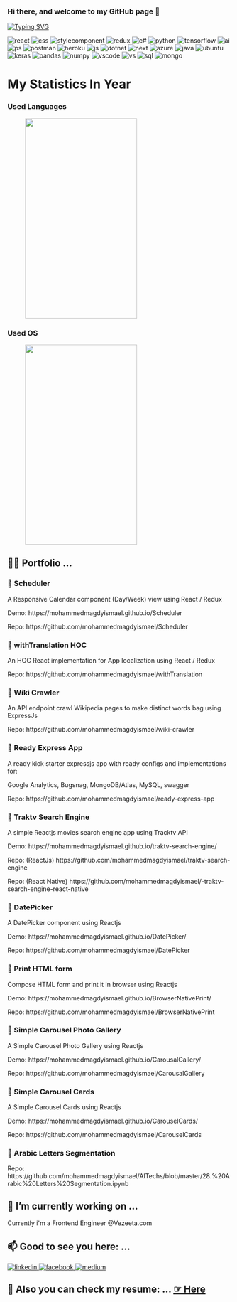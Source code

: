 ### Hi there, and welcome to my GitHub page 👋

[![Typing SVG](https://readme-typing-svg.herokuapp.com/?lines=Hello+👋;It+is+Mohammed+Magdy+😊;Senior+Frontend+Engineer+💻;From+Cairo,+Egypt+🗺️)](https://git.io/typing-svg)

<p>
  <img alt='react' src="https://img.shields.io/badge/react-61DAFB?style=for-the-badge&logo=react&logoColor=white" />
  <img alt='css' src="https://img.shields.io/badge/css3-1572B6?style=for-the-badge&logo=css3&logoColor=white" />
  <img alt='stylecomponent' src="https://img.shields.io/badge/styledcomponents-DB7093?style=for-the-badge&logo=styled-components&logoColor=white" />
  <img alt='redux' src="https://img.shields.io/badge/redux-764ABC?style=for-the-badge&logo=redux&logoColor=white" />
  <img alt='c#' src="https://img.shields.io/badge/c%23-239120?style=for-the-badge&logo=c-sharp&logoColor=white" />
  <img alt='python' src="https://img.shields.io/badge/python-3776AB?style=for-the-badge&logo=python&logoColor=white" />
  <img alt='tensorflow' src="https://img.shields.io/badge/tensorflow-FF6F00?style=for-the-badge&logo=tensorflow&logoColor=white" />
  <img alt='ai' src="https://img.shields.io/badge/adobeillustrator-FF9A00?style=for-the-badge&logo=adobe-illustrator&logoColor=white" />
  <img alt='ps' src="https://img.shields.io/badge/adobephotoshop-31A8FF?style=for-the-badge&logo=adobe-photoshop&logoColor=white" />
  <img alt='postman' src="https://img.shields.io/badge/postman-FF6C37?style=for-the-badge&logo=postman&logoColor=white" />
  <img alt='heroku' src="https://img.shields.io/badge/heroku-430098?style=for-the-badge&logo=heroku&logoColor=white" />
  <img alt='js' src="https://img.shields.io/badge/javascript-F7DF1E?style=for-the-badge&logo=javascript&logoColor=white" />
  <img alt='dotnet' src="https://img.shields.io/badge/.net-5C2D91?style=for-the-badge&logo=.net&logoColor=white" />
  <img alt='next' src="https://img.shields.io/badge/next.js-000000?style=for-the-badge&logo=next.js&logoColor=white" />
  <img alt='azure' src="https://img.shields.io/badge/AzurePipelines-2560E0?style=for-the-badge&logo=azure-pipelines&logoColor=white" />
  <img alt='java' src="https://img.shields.io/badge/java-007396?style=for-the-badge&logo=java&logoColor=white" />
  <img alt='ubuntu' src="https://img.shields.io/badge/ubuntu-E95420?style=for-the-badge&logo=ubuntu&logoColor=white" />
  <img alt='keras' src="https://img.shields.io/badge/keras-D00000?style=for-the-badge&logo=keras&logoColor=white" />
  <img alt='pandas' src="https://img.shields.io/badge/pandas-150458?style=for-the-badge&logo=pandas&logoColor=white" />
  <img alt='numpy' src="https://img.shields.io/badge/numpy-013243?style=for-the-badge&logo=numpy&logoColor=white" />
  <img alt='vscode' src="https://img.shields.io/badge/visualStudiocode-007ACC?style=for-the-badge&logo=visual-studio-code&logoColor=white" />
  <img alt='vs' src="https://img.shields.io/badge/visualStudio-5C2D91?style=for-the-badge&logo=visual-studio&logoColor=white" />
  <img alt='sql' src="https://img.shields.io/badge/mysql-4479A1?style=for-the-badge&logo=mysql&logoColor=white" />
  <img alt='mongo' src="https://img.shields.io/badge/mongodb-47A248?style=for-the-badge&logo=mongodb&logoColor=white" />
</p>

# My Statistics In Year
### Used Languages
<figure style="width: 50%">
  <img style="width: 100%; height: 450px" src="https://wakatime.com/share/@mohammedmagdyismael/9dc3fdde-beca-4bb2-9aa2-ea3c0cb32f7b.svg"/>
</figure>

### Used OS
<figure style="width: 50%">
  <img style="width: 100%; height: 450px" src="https://wakatime.com/share/@mohammedmagdyismael/e9836ab7-411f-46db-bc57-0c221e0a8a1d.svg"/>
</figure>




## 👨‍💻 Portfolio ...

### 💈 Scheduler
A Responsive Calendar component (Day/Week) view
using React / Redux

<p>Demo: https://mohammedmagdyismael.github.io/Scheduler </p>
<p>Repo: https://github.com/mohammedmagdyismael/Scheduler </p>

### 💈 withTranslation HOC
An HOC React implementation for App localization
using React / Redux

<p>Repo: https://github.com/mohammedmagdyismael/withTranslation </p>

### 💈 Wiki Crawler
An API endpoint crawl Wikipedia pages to make distinct words bag
using ExpressJs

<p>Repo: https://github.com/mohammedmagdyismael/wiki-crawler </p>

### 💈 Ready Express App
A ready kick starter expressjs app with ready configs and implementations for:

Google Analytics, Bugsnag, MongoDB/Atlas, MySQL, swagger

<p>Repo: https://github.com/mohammedmagdyismael/ready-express-app </p>

### 💈 Traktv Search Engine
A simple Reactjs movies search engine app using Tracktv API

<p>Demo: https://mohammedmagdyismael.github.io/traktv-search-engine/ </p>
<p>Repo: (ReactJs) https://github.com/mohammedmagdyismael/traktv-search-engine </p>
<p>Repo: (React Native) https://github.com/mohammedmagdyismael/-traktv-search-engine-react-native </p>

### 💈 DatePicker
A DatePicker component using Reactjs

<p>Demo: https://mohammedmagdyismael.github.io/DatePicker/ </p>
<p>Repo: https://github.com/mohammedmagdyismael/DatePicker </p>

### 💈 Print HTML form
Compose HTML form and print it in browser using Reactjs

<p>Demo: https://mohammedmagdyismael.github.io/BrowserNativePrint/ </p>
<p>Repo: https://github.com/mohammedmagdyismael/BrowserNativePrint </p>

### 💈 Simple Carousel Photo Gallery
A Simple Carousel Photo Gallery using Reactjs

<p>Demo: https://mohammedmagdyismael.github.io/CarousalGallery/ </p>
<p>Repo: https://github.com/mohammedmagdyismael/CarousalGallery </p>

### 💈 Simple Carousel Cards
A Simple Carousel Cards using Reactjs

<p>Demo: https://mohammedmagdyismael.github.io/CarouselCards/ </p>
<p>Repo: https://github.com/mohammedmagdyismael/CarouselCards </p>

### 💈 Arabic Letters Segmentation

<p>Repo: https://github.com/mohammedmagdyismael/AITechs/blob/master/28.%20Arabic%20Letters%20Segmentation.ipynb </p>


## 🔭 I’m currently working on ...

Currently i'm a Frontend Engineer @Vezeeta.com

## 📫 Good to see you here: ...

<p>
  <a href="https://www.linkedin.com/in/mohammedmagdyismael/"> 
    <img alt='linkedin' src="https://img.shields.io/badge/Linkedin-0077B5?style=for-the-badge&logo=linkedin&logoColor=white" />
  </a>
  <a href="https://www.facebook.com/m.magdy.isl"> 
    <img alt='facebook' src="https://img.shields.io/badge/Facebook-1877F2?style=for-the-badge&logo=facebook&logoColor=white" />
  </a>
  <a href="https://medium.com/@mohammedmagdyismael" title="medium" target = "_blank">
    <img alt='medium' src = "https://img.shields.io/badge/Medium-white?style=for-the-badge&logo=medium&logoColor=black"/>
  </a>

</p>

## 📑 Also you can check my resume: ... <a href="https://github.com/mohammedmagdyismael/mohammedmagdyismael/blob/main/Resume.pdf"> ☞ Here</a>

<!--
**mohammedmagdyismael/mohammedmagdyismael** is a ✨ _special_ ✨ repository because its `README.md` (this file) appears on your GitHub profile.

Here are some ideas to get you started:

- 
- 🌱 I’m currently learning ...
- 💬 Ask me about ...
- 📫 How to reach me: ...
-->
